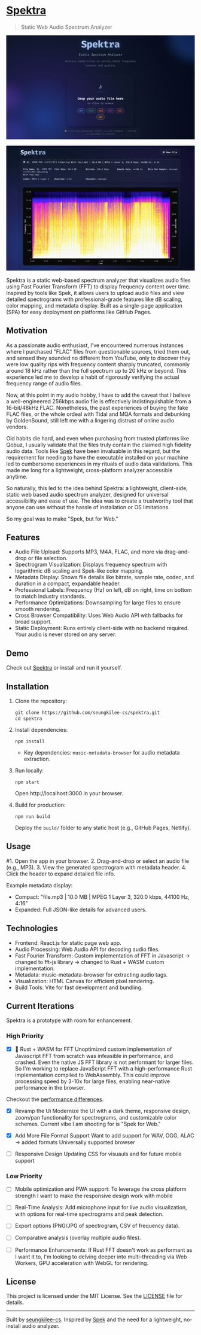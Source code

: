 # [Spektra](https://www.seungkilee.com/spektra)

> Static Web Audio Spectrum Analyzer

![Spektra Landing](./docs/screenshots/Spektra.0.1.1.Landing.png)

![Specktra 02](./docs/screenshots/Spektra.0.1.3.Spectogram.png)

Spektra is a static web-based spectrum analyzer that visualizes audio files using Fast Fourier Transform (FFT) to display frequency content over time. Inspired by tools like Spek, it allows users to upload audio files and view detailed spectrograms with professional-grade features like dB scaling, color mapping, and metadata display. Built as a single-page application (SPA) for easy deployment on platforms like GitHub Pages.

## Motivation

As a passionate audio enthusiast, I've encountered numerous instances where I purchased "FLAC" files from questionable sources, tried them out, and sensed they sounded no different from YouTube, only to discover they were low quality rips with frequency content sharply truncated, commonly around 18 kHz rather than the full spectrum up to 20 kHz or beyond. This experience led me to develop a habit of rigorously verifying the actual frequency range of audio files.

Now, at this point in my audio hobby, I have to add the caveat that I believe a well-engineered 256kbps audio file is effectively indistinguishable from a 16-bit/48kHz FLAC. Nonetheless, the past experiences of buying the fake FLAC files, or the whole ordeal with Tidal and MQA formats and debunking by GoldenSound, still left me with a lingering distrust of online audio vendors.

Old habits die hard, and even when purchasing from trusted platforms like Qobuz, I usually validate that the files truly contain the claimed high fidelity audio data. Tools like [Spek](https://spek.cc) have been invaluable in this regard, but the requirement for needing to have the executable installed on your machine led to cumbersome experiences in my rituals of audio data validations. This made me long for a lightweight, cross-platform analyzer accessible anytime.

So naturally, this led to the idea behind Spektra: a lightweight, client-side, static web based audio spectrum analyzer, designed for universal accessibility and ease of use. The idea was to create a trustworthy tool that anyone can use without the hassle of installation or OS limitations.

So my goal was to make "Spek, but for Web."

## Features

- Audio File Upload: Supports MP3, M4A, FLAC, and more via drag-and-drop or file selection.
- Spectrogram Visualization: Displays frequency spectrum with logarithmic dB scaling and Spek-like color mapping.
- Metadata Display: Shows file details like bitrate, sample rate, codec, and duration in a compact, expandable header.
- Professional Labels: Frequency (Hz) on left, dB on right, time on bottom to match industry standards.
- Performance Optimizations: Downsampling for large files to ensure smooth rendering.
- Cross Browser Compatibility: Uses Web Audio API with fallbacks for broad support.
- Static Deployment: Runs entirely client-side with no backend required. Your audio is never stored on any server.

## Demo

Check out [Spektra](https://www.seungkilee.com/spektra) or install and run it yourself.

## Installation

1. Clone the repository:

   ```
   git clone https://github.com/seungkilee-cs/spektra.git
   cd spektra
   ```

2. Install dependencies:

   ```
   npm install
   ```

   - Key dependencies: `music-metadata-browser` for audio metadata extraction.

3. Run locally:

   ```
   npm start
   ```

   Open http://localhost:3000 in your browser.

4. Build for production:
   ```
   npm run build
   ```
   Deploy the `build/` folder to any static host (e.g., GitHub Pages, Netlify).

## Usage

#1. Open the app in your browser. 2. Drag-and-drop or select an audio file (e.g., MP3). 3. View the generated spectrogram with metadata header. 4. Click the header to expand detailed file info.

Example metadata display:

- Compact: "file.mp3 | 10.0 MB | MPEG 1 Layer 3, 320.0 kbps, 44100 Hz, 4:16"
- Expanded: Full JSON-like details for advanced users.

## Technologies

- Frontend: React.js for static page web app.
- Audio Processing: Web Audio API for decoding audio files.
- Fast Fourier Transform: Custom implementation of FFT in Javascript -> changed to fft-js library -> changed to Rust + WASM custom implementation.
- Metadata: music-metadata-browser for extracting audio tags.
- Visualization: HTML Canvas for efficient pixel rendering.
- Build Tools: Vite for fast development and bundling.

## Current Iterations

Spektra is a prototype with room for enhancement.

### High Priority

- [x] 🦀 Rust + WASM for FFT
      Unoptimized custom implementation of Javascript FFT from scratch was infeasible in performance, and crashed. Even the native JS FFT library is not performant for larger files.
      So I'm working to replace JavaScript FFT with a high-performance Rust implementation compiled to WebAssembly. This could improve processing speed by 3-10x for large files, enabling near-native performance in the browser.

Checkout the [performance differences](./docs/fft-js_rust+wasm_comparison.md).

- [x] Revamp the Ui
      Modernize the UI with a dark theme, responsive design, zoom/pan functionality for spectrograms, and customizable color schemes. Current vibe I am shooting for is "Spek for Web."

- [x] Add More File Format Support
      Want to add support for WAV, OGG, ALAC -> added formats Universally supported browser

- [ ] Responsive Design
      Updating CSS for visuauls and for future mobile support

### Low Priority

- [ ] Mobile optimization and PWA support: To leverage the cross platform strength I want to make the responsive design work with mobile

- [ ] Real-Time Analysis: Add microphone input for live audio visualization, with options for real-time spectrograms and peak detection.

- [ ] Export options (PNG/JPG of spectrogram, CSV of frequency data).

- [ ] Comparative analysis (overlay multiple audio files).

- [ ] Performance Enhancements: If Rust FFT doesn't work as performant as I want it to, I'm looking to delving deeper into multi-threading via Web Workers, GPU acceleration with WebGL for rendering.

## License

This project is licensed under the MIT License. See the [LICENSE](LICENSE) file for details.

---

Built by [seungkilee-cs](https://github.com/seungkilee-cs). Inspired by [Spek](https://spek.cc) and the need for a lightweight, no-install audio analyzer.
